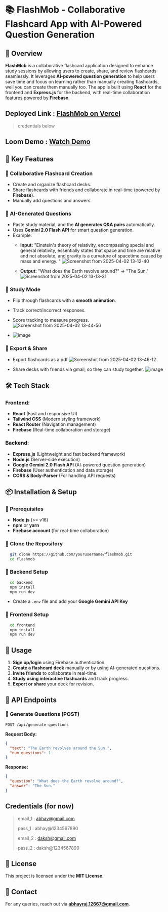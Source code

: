 # 📚 FlashMob - Collaborative Flashcard App with AI-Powered Question Generation

## 🚀 Overview

**FlashMob** is a collaborative flashcard application designed to enhance study sessions by allowing users to create, share, and review flashcards seamlessly. It leverages **AI-powered question generation** to help users save time and focus on learning rather than manually creating flashcards, well you can create them manually too. The app is built using **React** for the frontend and **Express.js** for the backend, with real-time collaboration features powered by **Firebase**.


## Deployed Link : [FlashMob on Vercel](https://flashmob-five.vercel.app/)
> credentials below 

## Loom Demo : [Watch Demo](https://www.loom.com/share/85a04bbb31b94bd89b7b494d7597a509?sid=f4693823-1598-45c2-86cf-1d7391c059d8)


## 🎯 Key Features

### 🔹 Collaborative Flashcard Creation
- Create and organize flashcard decks.
- Share flashcards with friends and collaborate in real-time (powered by **Firebase**).
- Manually add questions and answers.

### 🔹 AI-Generated Questions
- Paste study material, and the **AI generates Q&A pairs** automatically.
- Uses **Gemini 2.0 Flash API** for smart question generation.
- Example:
  - **Input:** "Einstein's theory of relativity, encompassing special and general relativity, essentially states that space and time are relative and not absolute, and gravity is a curvature of spacetime caused by mass and energy. "
  ![Screenshot from 2025-04-02 13-12-40](https://github.com/user-attachments/assets/9be81005-3943-4070-a081-2cfea22f6d97)

  - **Output:** "What does the Earth revolve around?" → "The Sun."
  ![Screenshot from 2025-04-02 13-13-31](https://github.com/user-attachments/assets/e6b90b72-f3db-4889-ad1b-44bd7c6d7125)


### 🔹 Study Mode
- Flip through flashcards with a **smooth animation**.
- Track correct/incorrect responses.
- Score tracking to measure progress.
![Screenshot from 2025-04-02 13-44-56](https://github.com/user-attachments/assets/413b1481-570a-43eb-88ad-6f6dee457631)

- ![image](https://github.com/user-attachments/assets/05030eb9-7f33-49bd-bc39-a2d2f96cc230)


### 🔹 Export & Share
- Export flashcards as a pdf
  ![Screenshot from 2025-04-02 13-46-12](https://github.com/user-attachments/assets/b7d9d396-5915-4255-8ded-9b5719f94633)

- Share decks with friends via gmail, so they can study together.
  ![image](https://github.com/user-attachments/assets/e5c3400f-3436-4bf4-a133-046d600fd439)


## 🛠️ Tech Stack

### Frontend:
- **React** (Fast and responsive UI)
- **Tailwind CSS** (Modern styling framework)
- **React Router** (Navigation management)
- **Firebase** (Real-time collaboration and storage)

### Backend:
- **Express.js** (Lightweight and fast backend framework)
- **Node.js** (Server-side execution)
- **Google Gemini 2.0 Flash API** (AI-powered question generation)
- **Firebase** (User authentication and data storage)
- **CORS & Body-Parser** (For handling API requests)

## 📦 Installation & Setup

### 🔹 Prerequisites
- **Node.js** (>= v16)
- **npm** or **yarn**
- **Firebase account** (for real-time collaboration)

### 🔹 Clone the Repository
```sh
  git clone https://github.com/yourusername/flashmob.git
  cd flashmob
```

### 🔹 Backend Setup
```sh
  cd backend
  npm install
  npm run dev
```
- Create a `.env` file and add your **Google Gemini API Key**

### 🔹 Frontend Setup
```sh
  cd frontend
  npm install
  npm run dev
```

## 📌 Usage
1. **Sign up/login** using Firebase authentication.
2. **Create a flashcard deck** manually or by using AI-generated questions.
3. **Invite friends** to collaborate in real-time.
4. **Study using interactive flashcards** and track progress.
5. **Export or share** your deck for revision.

## 📜 API Endpoints
### 🔹 Generate Questions (POST)
```http
POST /api/generate-questions
```
**Request Body:**
```json
{
  "text": "The Earth revolves around the Sun.",
  "num_questions": 1
}
```
**Response:**
```json
{
  "question": "What does the Earth revolve around?",
  "answer": "The Sun."
}
```

## Credentials (for now)

> email_1 : abhay@gmail.com
> 
> pass_1 : abhay@1234567890
> 
> email_2 : daksh@gmail.com
> 
> pass_2 : daksh@1234567890



## 📄 License
This project is licensed under the **MIT License**.

## 🔗 Contact
For any queries, reach out via **abhayraj.12667@gmail.com**.
